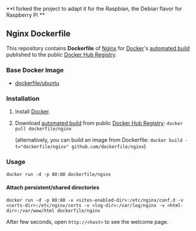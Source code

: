 **I forked the project to adapt it for the Raspbian, the Debian flavor for Raspberry Pi **

## Nginx Dockerfile


This repository contains **Dockerfile** of [Nginx](http://nginx.org/) for [Docker](https://www.docker.com/)'s [automated build](https://registry.hub.docker.com/u/dockerfile/nginx/) published to the public [Docker Hub Registry](https://registry.hub.docker.com/).


### Base Docker Image

* [dockerfile/ubuntu](http://dockerfile.github.io/#/ubuntu)


### Installation

1. Install [Docker](https://www.docker.com/).

2. Download [automated build](https://registry.hub.docker.com/u/dockerfile/nginx/) from public [Docker Hub Registry](https://registry.hub.docker.com/): `docker pull dockerfile/nginx`

   (alternatively, you can build an image from Dockerfile: `docker build -t="dockerfile/nginx" github.com/dockerfile/nginx`)


### Usage

    docker run -d -p 80:80 dockerfile/nginx

#### Attach persistent/shared directories

    docker run -d -p 80:80 -v <sites-enabled-dir>:/etc/nginx/conf.d -v <certs-dir>:/etc/nginx/certs -v <log-dir>:/var/log/nginx -v <html-dir>:/var/www/html dockerfile/nginx

After few seconds, open `http://<host>` to see the welcome page.
